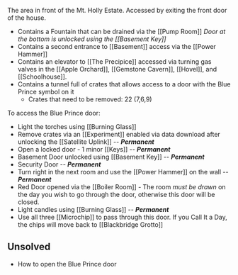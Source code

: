 The area in front of the Mt. Holly Estate. Accessed by exiting the front door of the house.

- Contains a Fountain that can be drained via the [[Pump Room]]
  *Door at the bottom is unlocked using the [[Basement Key]]*
- Contains a second entrance to [[Basement]] access via the [[Power Hammer]]
- Contains an elevator to [[The Precipice]] accessed via turning gas valves in the [[Apple Orchard]], [[Gemstone Cavern]], [[Hovel]], and [[Schoolhouse]].
- Contains a tunnel full of crates that allows access to a door with the Blue Prince symbol on it
	- Crates that need to be removed: 22 (7,6,9)

To access the Blue Prince door:
- Light the torches using [[Burning Glass]]
- Remove crates via an [[Experiment]] enabled via data download after unlocking the [[Satellite Uplink]] -- __*Permanent*__
- Open a locked door - 1 minor [[Keys]] -- __*Permanent*__
- Basement Door unlocked using [[Basement Key]] -- __*Permanent*__
- Security Door -- __*Permanent*__
- Turn right in the next room and use the [[Power Hammer]] on the wall -- __*Permanent*__
- Red Door opened via the [[Boiler Room]] - The room *must be drawn* on the day you wish to go through the door, otherwise this door will be closed.
- Light candles using [[Burning Glass]] -- __*Permanent*__
- Use all three [[Microchip]] to pass through this door. If you Call It a Day, the chips will move back to [[Blackbridge Grotto]]

## Unsolved
- How to open the Blue Prince door